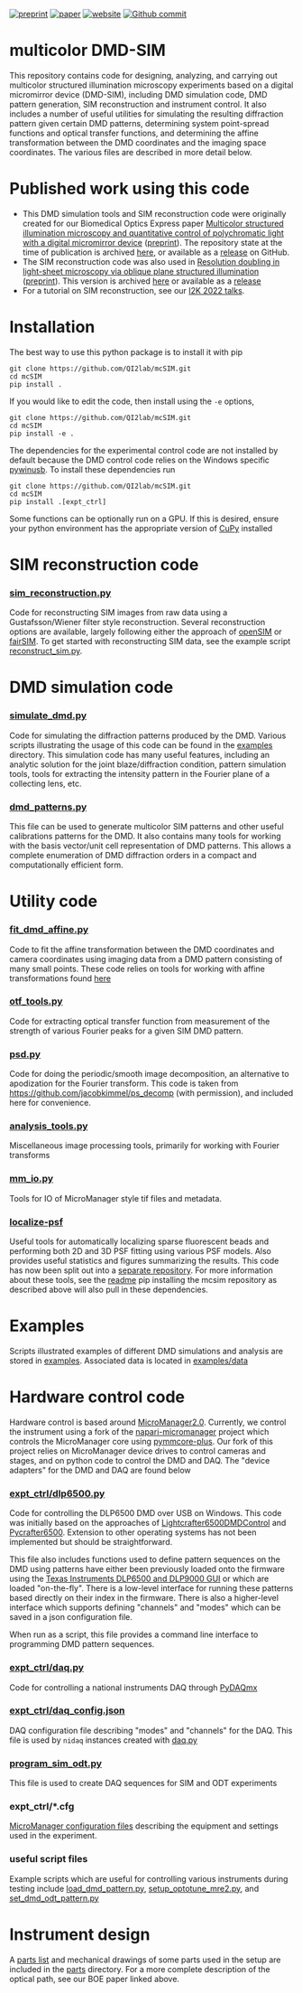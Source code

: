 [![preprint](https://img.shields.io/badge/preprint-bioRxiv-blue.svg)](https://doi.org/10.1101/2020.07.27.223941)
[![paper](https://img.shields.io/badge/paper-biomedical%20optics%20express-blue.svg)](https://doi.org/10.1364/BOE.422703)
[![website](https://img.shields.io/badge/website-up-green.svg)](https://shepherdlaboratory.org/)
[![Github commit](https://img.shields.io/github/last-commit/QI2lab/mcSIM)](https://github.com/QI2lab/mcSIM)

# multicolor DMD-SIM
This repository contains code for designing, analyzing, and carrying out multicolor structured illumination microscopy
experiments based on a digital micromirror device (DMD-SIM), including DMD simulation code, DMD pattern generation, SIM reconstruction and
instrument control. It also includes a number of useful utilities for simulating the resulting diffraction 
pattern given certain DMD patterns, determining system point-spread functions and optical transfer functions, and 
determining the affine transformation between the DMD coordinates and the imaging space coordinates. The various 
files are described in more detail below.
 
# Published work using this code
* This DMD simulation tools and SIM reconstruction code were originally created for our Biomedical Optics Express paper 
[Multicolor structured illumination microscopy and quantitative control of polychromatic light with a digital micromirror device](https://doi.org/10.1364/BOE.422703)
([preprint](https://doi.org/10.1101/2020.07.27.223941)). The repository state at the time of publication is archived [here](https://doi.org/10.5281/zenodo.4773865), or available as
a [release](https://github.com/QI2lab/mcSIM/releases/tag/v1.0.0) on GitHub.
* The SIM reconstruction code was also used in [Resolution doubling in light-sheet microscopy via oblique plane structured illumination ](https://doi.org/10.1038/s41592-022-01635-8) 
([preprint](https://doi.org/10.1101/2022.05.19.492671)). This version is archived [here](https://doi.org/10.5281/zenodo.6419901) or available as a [release](https://github.com/QI2lab/mcSIM/releases/tag/v0.2.0)
* For a tutorial on SIM reconstruction, see our [I2K 2022 talks](https://github.com/QI2lab/I2K2022-SIM).

# Installation
The best way to use this python package is to install it with pip
```
git clone https://github.com/QI2lab/mcSIM.git
cd mcSIM
pip install .
```
If you would like to edit the code, then install using the `-e` options,
```
git clone https://github.com/QI2lab/mcSIM.git
cd mcSIM
pip install -e .
```
The dependencies for the experimental control code are not installed by default because
the DMD control code relies on the Windows specific [pywinusb](https://pypi.org/project/pywinusb/). To install these dependencies run
```
git clone https://github.com/QI2lab/mcSIM.git
cd mcSIM
pip install .[expt_ctrl]
```
Some functions can be optionally run on a GPU. If this is desired, ensure your python environment
has the appropriate version of [CuPy](https://cupy.dev/) installed

# SIM reconstruction code
### [sim_reconstruction.py](mcsim/analysis/sim_reconstruction.py)
Code for reconstructing SIM images from raw data using a Gustafsson/Wiener filter style reconstruction. Several
reconstruction options are available, largely following either the approach of
[openSIM](https://doi.org/10.1109/JSTQE.2016.2521542) or [fairSIM](https://doi.org/10.1038/ncomms10980).
To get started with reconstructing SIM data, see the example script [reconstruct_sim.py](examples/reconstruct_sim.py). 

# DMD simulation code
### [simulate_dmd.py](mcsim/analysis/simulate_dmd.py)
Code for simulating the diffraction patterns produced by the DMD. Various 
scripts illustrating the usage of this code can be found in the [examples](examples)
directory. This simulation code has many useful features, including an analytic solution
for the joint blaze/diffraction condition, pattern simulation tools, tools for extracting the intensity pattern
in the Fourier plane of a collecting lens, etc.

### [dmd_patterns.py](mcsim/analysis/dmd_patterns.py)
This file can be used to generate multicolor SIM patterns and other useful calibrations
patterns for the DMD. It also contains many tools for working with the basis vector/unit cell
representation of DMD patterns. This allows a complete enumeration of DMD diffraction orders
in a compact and computationally efficient form.

# Utility code
### [fit_dmd_affine.py](mcsim/analysis/fit_dmd_affine.py)
Code to fit the affine transformation between the DMD coordinates and camera coordinates
using imaging data from a DMD pattern consisting of many small points. These code relies
on tools for working with affine transformations found 
[here](https://github.com/QI2lab/localize-psf/blob/master/localize_psf/affine.py)

### [otf_tools.py](mcsim/analysis/otf_tools.py)
Code for extracting optical transfer function from measurement of the strength of various Fourier peaks for a given SIM DMD pattern.
 
### [psd.py](mcsim/analysis/psd.py)
Code for doing the periodic/smooth image decomposition, an alternative to apodization for the Fourier transform.
This code is taken from https://github.com/jacobkimmel/ps_decomp (with permission), and included here for convenience.

### [analysis_tools.py](mcsim/analysis/analysis_tools.py)
Miscellaneous image processing tools, primarily for working with Fourier transforms

### [mm_io.py](mcsim/analysis/mm_io.py)
Tools for IO of MicroManager style tif files and metadata. 

### [localize-psf](https://github.com/QI2lab/localize-psf/blob/master/localize_psf)
Useful tools for automatically localizing sparse fluorescent beads and performing both 2D and 3D
PSF fitting using various PSF models. Also provides useful statistics and figures summarizing the results.
This code has now been split out into a [separate repository](https://github.com/QI2lab/localize-psf).
For more information about these tools, see the [readme](analysis/localize-psf/README.md)
pip installing the mcsim repository as described above will also pull in these dependencies.

# Examples
Scripts illustrated examples of different DMD simulations and analysis are stored in [examples](examples). Associated 
data is located in [examples/data](examples/data)
  
# Hardware control code
Hardware control is based around [MicroManager2.0](https://micro-manager.org/). Currently, we control the instrument
using a fork of the [napari-micromanager](https://github.com/QI2lab/napari-micromanager) project which controls
the MicroManager core using [pymmcore-plus](https://github.com/tlambert03/pymmcore-plus). Our fork of this project
relies on MicroManager device drives to control cameras and stages, and on python code to control the DMD and DAQ.
The "device adapters" for the DMD and DAQ are found below

### [expt_ctrl/dlp6500.py](mcsim/expt_ctrl/dlp6500.py)
Code for controlling the DLP6500 DMD over USB on Windows. This code was initially based on the approaches 
of [Lightcrafter6500DMDControl](https://github.com/mazurenko/Lightcrafter6500DMDControl) and
[Pycrafter6500](https://github.com/csi-dcsc/Pycrafter6500). Extension to other operating systems has not been
implemented but should be straightforward.

This file also includes functions used to define pattern sequences on the DMD using patterns have either been 
previously loaded onto the firmware using the [Texas Instruments DLP6500 and DLP9000
GUI](https://www.ti.com/tool/DLPC900REF-SW) or which are loaded "on-the-fly". There is a low-level interface
for running these patterns based directly on their index in the firmware. There is also a higher-level interface
which supports defining "channels" and "modes" which can be saved in a json configuration file.

When run as a script, this file provides a command line interface to programming DMD pattern sequences.

### [expt_ctrl/daq.py](mcsim/expt_ctrl/daq.py)
Code for controlling a national instruments DAQ through [PyDAQmx](https://pypi.org/project/PyDAQmx/)

### [expt_ctrl/daq_config.json](mcsim/expt_ctrl/daq_config.json)
DAQ configuration file describing "modes" and "channels" for the DAQ. This file is used by `nidaq` instances created
with [daq.py](mcsim/expt_ctrl/daq.py)

### [program_sim_odt.py](mcsim/expt_ctrl/program_sim_odt.py)
This file is used to create DAQ sequences for SIM and ODT experiments

### expt_ctrl/*.cfg
[MicroManager configuration files](https://micro-manager.org/wiki/Micro-Manager_Configuration_Guide#Configuration_file_syntax)
describing the equipment and settings used in the experiment. 

### useful script files
Example scripts which are useful for controlling various instruments during testing include
[load_dmd_pattern.py](mcsim/expt_ctrl/load_dmd_pattern.py),
[setup_optotune_mre2.py](mcsim/expt_ctrl/setup_optotune_mre2.py), and
[set_dmd_odt_pattern.py](mcsim/expt_ctrl/set_dmd_odt_pattern.py)

# Instrument design
A [parts list](parts/parts_list.md) and mechanical drawings of some parts used in the setup are included in the [parts](parts) directory. For a more complete description of the optical path, see our BOE paper linked above.
